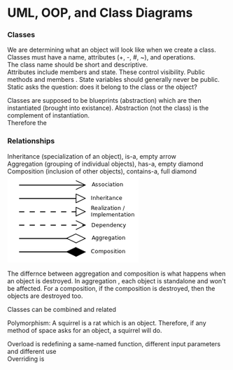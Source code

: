 # UML, OOP, and Class Diagrams
### Classes
We are determining what an object will look like when we create a class.  
Classes must have a name, attributes (+, -, #, ~), and operations.  
The class name should be short and descriptive.  
Attributes include members and state. These control visibility. Public methods and members . State variables should generally never be public. 
Static asks the question: does it belong to the class or the object?

Classes are supposed to be blueprints (abstraction) which are then instantiated (brought into existance). Abstraction (not the class) is the complement of instantiation.  
Therefore the 

### Relationships
Inheritance (specialization of an object), is-a, empty arrow  
Aggregation (grouping of individual objects), has-a, empty diamond  
Composition (inclusion of other objects), contains-a, full diamond  
![uml class relationships](https://github.com/lukechn99/github-quickstart/blob/master/5801/res/umlclassrelationships.png)

The differnce between aggregation and composition is what happens when an object is destroyed. In aggregation , each object is standalone and won't be affected. For a composition, if the composition is destroyed, then the objects are destroyed too.  

Classes can be combined and related  

Polymorphism: A squirrel is a rat which is an object. Therefore, if any method of space asks for an object, a squirrel will do.  

Overload is redefining a same-named function, different input parameters and different use  
Overriding is 
